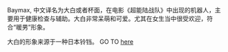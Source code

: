 Baymax, 中文译名为大白或者杯面，在电影《超能陆战队》中出现的机器人，主要用于健康检查与辅助。大白非常呆萌和可爱。尤其在女生当中很受欢迎，符合“暖男”形象。

大白的形象来源于一种日本铃铛。
GO TO [here](../mayDay/mayDay.md)